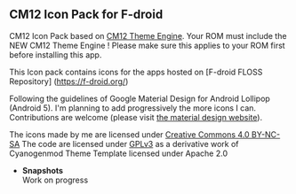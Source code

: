 ## CM12 Icon Pack for F-droid ##

CM12 Icon Pack based on [CM12 Theme Engine](https://github.com/cyngn/android_packages_themes_Template). 
Your ROM must include the NEW CM12 Theme Engine ! Please make sure this applies to your ROM first before installing this app. 

This Icon pack contains icons for the apps hosted on [F-droid FLOSS Repository] (https://f-droid.org/)

Following the guidelines of Google Material Design for Android Lollipop (Android 5). I'm planning to add progressively the more icons I can. Contributions are welcome (please visit [the material design website](http://www.google.com/design/spec/style/icons.html)). 

The icons made by me are licensed under [Creative Commons 4.0 BY-NC-SA](http://creativecommons.org/licenses/by-nc-sa/4.0/)
The code are licensed under [GPLv3](https://gnu.org/licenses/gpl.html) as a derivative work of Cyanogenmod Theme Template licensed under Apache 2.0


*  <b>Snapshots</b><br>
Work on progress